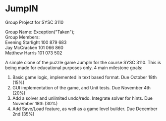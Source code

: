 # JumpIN
Group Project for SYSC 3110

Group Name: Exception("Taken");  
Group Members:  
  Evening Starlight        100 879 683  
  Jay McCracken     101 066 860  
  Matthew Harris    101 073 502  

A simple clone of the puzzle game JumpIn for the course SYSC 3110. This is being made for educational purposes only.
4 main milestone goals:
  1. Basic game logic, implemented in text based format. Due October 18th (15%)
  2. GUI implementation of the game, and Unit tests. Due November 4th (20%)
  3. Add a solver and unlimited undo/redo. Integrate solver for hints. Due November 18th (30%)
  4. Add Save/Load feature, as well as a game level builder. Due December 2nd (35%)

